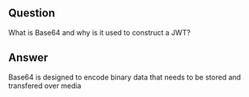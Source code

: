 ## Question

What is Base64 and why is it used to construct a JWT?

## Answer

Base64 is designed to encode binary data that needs to be stored and transfered over media